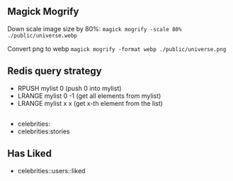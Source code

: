 ## Magick Mogrify

Down scale image size by 80%:
`magick mogrify -scale 80% ./public/universe.webp`

Convert png to webp
`magick mogrify -format webp ./public/universe.png`

## Redis query strategy

- RPUSH mylist 0 (push 0 into mylist)
- LRANGE mylist 0 -1 (get all elements from mylist)
- LRANGE mylist x x (get x-th element from the list)

##
- celebrities:<category>
- celebrities:stories



## Has Liked
- celebrities:<id>:users:<id>:liked
